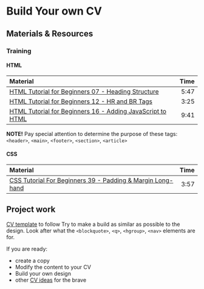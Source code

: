 # Build Your own CV

## Materials & Resources
### Training
#### HTML
| Material | Time |
|:---------|-----:|
| [HTML Tutorial for Beginners 07 - Heading Structure](https://www.youtube.com/watch?v=UWdepvkLE8U) | 5:47 |
| [HTML Tutorial for Beginners 12 - HR and BR Tags](https://www.youtube.com/watch?v=xkF-cKpzREU) | 3:25 |
| [HTML Tutorial for Beginners 16 - Adding JavaScript to HTML](https://www.youtube.com/watch?v=Gd0RBdFRvF0) | 9:41 |

__NOTE!__ Pay special attention to determine the purpose of these tags: `<header>`, `<main>`, `<footer>`, `<section>`, `<article>`


#### CSS
| Material | Time |
|:---------|-----:|
| [CSS Tutorial For Beginners 39 - Padding & Margin Long-hand](https://www.youtube.com/watch?v=0Sm7MkZXT-8) | 3:57 |


## Project work
[CV template](https://invis.io/X575YEGVU#/155416515_Greenfox-Anakins-Cv) to follow
Try to make a build as similar as possible to the design.
Look after what the `<blockquote>`, `<q>`, `<hgroup>`, `<nav>` elements are for.

If you are ready:
 - create a copy
 - Modify the content to your CV
 - Build your own design
 - other [CV ideas](https://www.pinterest.com/hugabuga/cv-inspiration/) for the brave
